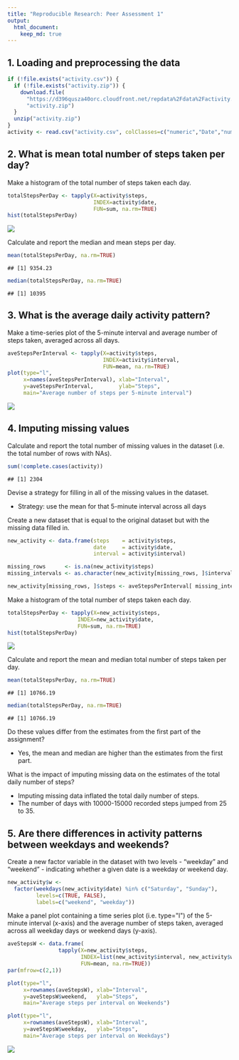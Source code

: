 ```yaml
---
title: "Reproducible Research: Peer Assessment 1"
output: 
  html_document:
    keep_md: true
---
```



## 1. Loading and preprocessing the data


```r
if (!file.exists("activity.csv")) {
  if (!file.exists("activity.zip")) {
    download.file(
      "https://d396qusza40orc.cloudfront.net/repdata%2Fdata%2Factivity.zip",
      "activity.zip")
  }
  unzip("activity.zip")
}
activity <- read.csv("activity.csv", colClasses=c("numeric","Date","numeric"))
```


## 2. What is mean total number of steps taken per day?

Make a histogram of the total number of steps taken each day.


```r
totalStepsPerDay <- tapply(X=activity$steps, 
                           INDEX=activity$date, 
                           FUN=sum, na.rm=TRUE)
hist(totalStepsPerDay)
```

![](PA1_template_files/figure-html/totalStepsPerDay-1.png)<!-- -->

Calculate and report the median and mean steps per day.


```r
mean(totalStepsPerDay, na.rm=TRUE)
```

```
## [1] 9354.23
```

```r
median(totalStepsPerDay, na.rm=TRUE)
```

```
## [1] 10395
```


## 3. What is the average daily activity pattern?

Make a time-series plot of the 5-minute interval and average number of steps 
taken, averaged across all days.


```r
aveStepsPerInterval <- tapply(X=activity$steps,
                              INDEX=activity$interval,
                              FUN=mean, na.rm=TRUE)
plot(type="l",
     x=names(aveStepsPerInterval), xlab="Interval",
     y=aveStepsPerInterval,        ylab="Steps",
     main="Average number of steps per 5-minute interval")
```

![](PA1_template_files/figure-html/aveStepsPerInterval-1.png)<!-- -->


## 4. Imputing missing values

Calculate and report the total number of missing values in the dataset 
(i.e. the total number of rows with NAs).


```r
sum(!complete.cases(activity))
```

```
## [1] 2304
```

Devise a strategy for filling in all of the missing values in the dataset. 

- Strategy: use the mean for that 5-minute interval across all days

Create a new dataset that is equal to the original dataset 
but with the missing data filled in.

```r
new_activity <- data.frame(steps    = activity$steps,
                           date     = activity$date,
                           interval = activity$interval)

missing_rows      <- is.na(new_activity$steps)
missing_intervals <- as.character(new_activity[missing_rows, ]$interval)

new_activity[missing_rows, ]$steps <- aveStepsPerInterval[ missing_intervals ]
```

Make a histogram of the total number of steps taken each day.


```r
totalStepsPerDay <- tapply(X=new_activity$steps, 
                      INDEX=new_activity$date,
                      FUN=sum, na.rm=TRUE)
hist(totalStepsPerDay)
```

![](PA1_template_files/figure-html/imputedStepsPerDay-1.png)<!-- -->

Calculate and report the mean and median total number of steps taken per day. 


```r
mean(totalStepsPerDay, na.rm=TRUE)
```

```
## [1] 10766.19
```

```r
median(totalStepsPerDay, na.rm=TRUE)
```

```
## [1] 10766.19
```

Do these values differ from the estimates from the first part of the assignment?

- Yes, the mean and median are higher than the estimates from the first part.

What is the impact of imputing missing data on the estimates 
of the total daily number of steps?

- Imputing missing data inflated the total daily number of steps.
- The number of days with 10000-15000 recorded steps jumped from 25 to 35.


## 5. Are there differences in activity patterns between weekdays and weekends?

Create a new factor variable in the dataset with two levels - “weekday” and 
“weekend” - indicating whether a given date is a weekday or weekend day.

```r
new_activity$w <-
  factor(weekdays(new_activity$date) %in% c("Saturday", "Sunday"),
         levels=c(TRUE, FALSE),
         labels=c("weekend", "weekday"))
```

Make a panel plot containing a time series plot (i.e. type="l") of the 5-minute 
interval (x-axis) and the average number of steps taken, averaged across all
weekday days or weekend days (y-axis). 


```r
aveStepsW <- data.frame(
                tapply(X=new_activity$steps,
                       INDEX=list(new_activity$interval, new_activity$w),
                       FUN=mean, na.rm=TRUE))
par(mfrow=c(2,1))

plot(type="l",
     x=rownames(aveStepsW), xlab="Interval",
     y=aveStepsW$weekend,   ylab="Steps",
     main="Average steps per interval on Weekends")

plot(type="l",
     x=rownames(aveStepsW), xlab="Interval",
     y=aveStepsW$weekday,   ylab="Steps",
     main="Average steps per interval on Weekdays")
```

![](PA1_template_files/figure-html/aveStepsWeekendvWeekday-1.png)<!-- -->
